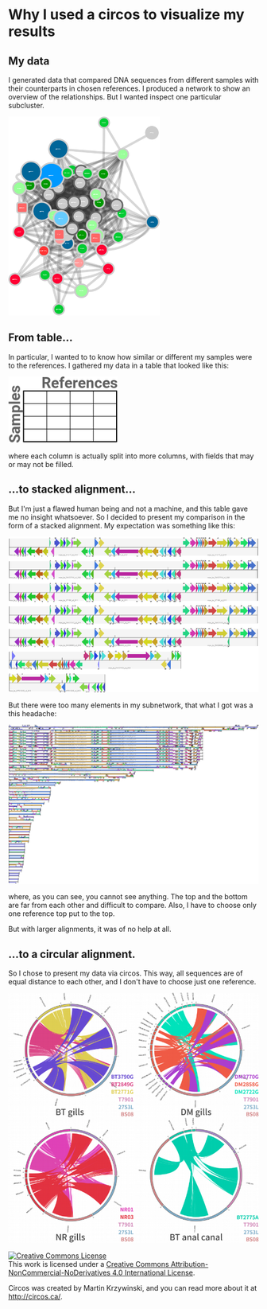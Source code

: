
# Why I used a circos to visualize my results

## My data
I generated data that compared DNA sequences from different samples with their counterparts in chosen references.  I produced a network to show an overview of the relationships.  But I wanted inspect one particular subcluster.  

![A network subcluster](metacluster02.png)

## From table...
In particular, I wanted to to know how similar or different my samples were to the references.  I gathered my data in a table that looked like this:

![A table](table.png)  

where each column is actually split into more columns, with fields that may or may not be filled.

## ...to stacked alignment... 
But I'm just a flawed human being and not a machine, and this table gave me no insight whatsoever. So I decided to present my comparison in the form of a stacked alignment.  My expectation was something like this:  

![Small stacked alignment](stack_small.png)  

But there were too many elements in my subnetwork, that what I got was a this headache:  

![Small stacked alignment](stack_metacluster02.png)  

where, as you can see, you cannot see anything.  The top and the bottom are far from each other and difficult to compare.  Also, I have to choose only one reference top put to the top.

But with larger alignments, it was of no help at all.

## ...to a circular alignment.

So I chose to present my data via circos.  This way, all sequences are of equal distance to each other, and I don't have to choose just one reference. 

![circular_alignment](circular_alignment_small.png)

<a rel="license" href="http://creativecommons.org/licenses/by-nc-nd/4.0/"><img alt="Creative Commons License" style="border-width:0" src="https://i.creativecommons.org/l/by-nc-nd/4.0/88x31.png" /></a><br />This work is licensed under a <a rel="license" href="http://creativecommons.org/licenses/by-nc-nd/4.0/">Creative Commons Attribution-NonCommercial-NoDerivatives 4.0 International License</a>.

Circos was created by Martin Krzywinski, and you can read more about it at http://circos.ca/.
